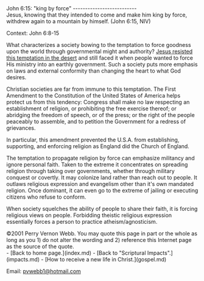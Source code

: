  <head> <title>(PVW) John 6:15: "king by force;</title> <meta content="IE=9" http-equiv="X-UA-Compatible"></meta> <link href="css/page_style.css" rel="stylesheet" type="text/css"></link> </head><body><div class="page_style">John 6:15: "king by force"
--------------------------

<div class="p">Jesus, knowing that they intended to come and make him king by force, withdrew again to a mountain by himself. (John 6:15, NIV)

 Context: John 6:8-15</div>What characterizes a society bowing to the temptation to force goodness upon the world through governmental might and authority? [Jesus resisted this temptation in the desert](temptation.md) and still faced it when people wanted to force His ministry into an earthly government. Such a society puts more emphasis on laws and external conformity than changing the heart to what God desires.

<div class="p">Christian societies are far from immune to this temptation. The First Amendment to the Constitution of the United States of America helps protect us from this tendency: Congress shall make no law respecting an establishment of religion, or prohibiting the free exercise thereof; or abridging the freedom of speech, or of the press; or the right of the people peaceably to assemble, and to petition the Government for a redress of grievances.

 In particular, this amendment prevented the U.S.A. from establishing, supporting, and enforcing religion as England did the Church of England.</div>The temptation to propagate religion by force can emphasize militancy and ignore personal faith. Taken to the extreme it concentrates on spreading religion through taking over governments, whether through military conquest or covertly. It may colonize land rather than reach out to people. It outlaws religious expression and evangelism other than it's own mandated religion. Once dominant, it can even go to the extreme of jailing or executing citizens who refuse to conform.

When society squelches the ability of people to share their faith, it is forcing religious views on people. Forbidding theistic religious expression essentially forces a person to practice atheism/agnosticism.

<div class="copy">©2001 Perry Vernon Webb. You may quote this page in part or the whole as long as you
 1) do not alter the wording and
 2) reference this Internet page as the source of the quote.</div>  </div>- [Back to home page.](index.md)
- [Back to "Scriptural Impacts".](impacts.md)
- [How to receive a new life in Christ.](gospel.md)

Email: [pvwebb1@hotmail.com](mailto:pvwebb1@hotmail.com)

